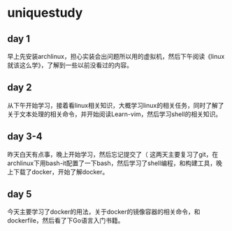 # uniquestudy
## day 1
早上先安装archlinux，担心实装会出问题所以用的虚拟机，然后下午阅读《linux就该这么学》，了解到一些以前没看过的内容。

## day 2
从下午开始学习，接着看linux相关知识，大概学习linux的相关任务，同时了解了关于文本处理的相关命令，并开始阅读Learn-vim，然后学习shell的相关知识。

## day 3-4
昨天白天有点事，晚上开始学习，然后忘记提交了（
这两天主要复习了git，在archlinux下用bash-it配置了一下bash，然后学习了shell编程，和构建工具，晚上下载了docker，开始了解docker。

## day 5
今天主要学习了docker的用法，关于docker的镜像容器的相关命令，和dockerfile，然后看了下Go语言入门书籍。